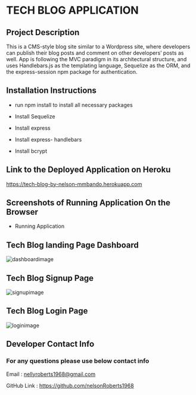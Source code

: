 # TECH BLOG APPLICATION

## Project Description

This is a CMS-style blog site similar to a Wordpress site, where developers can publish their 
blog posts and comment on other developers’ posts as well. App is following the MVC paradigm in its 
architectural structure, and uses Handlebars.js as the templating language, Sequelize as the ORM, 
and the express-session npm package for authentication.

## Installation Instructions

* run npm install to install all necessary packages

* Install Sequelize

* Install express

* Install express- handlebars

* Install bcrypt


## Link to the Deployed Application on Heroku

https://tech-blog-by-nelson-mmbando.herokuapp.com


## Screenshots of Running Application On the Browser

* Running Application 

## Tech Blog  landing Page Dashboard
![dashboardimage](Tech-Blog/public/images/dashboardtech.png)


## Tech Blog Signup Page
![signupimage](Tech-Blog/public/images/dignuptech.png)


## Tech Blog Login Page
![loginimage](Tech-Blog/public/images/logintech.png)


## Developer Contact Info
### For any questions please use below contact info

Email :  nellyroberts1968@gmail.com

GitHub Link : https://github.com/nelsonRoberts1968












